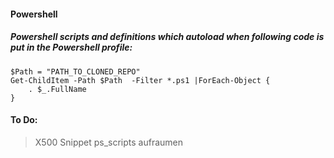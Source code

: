 #### Powershell 

##### Powershell scripts and definitions which autoload when following code is put in the Powershell profile: 

```
$Path = "PATH_TO_CLONED_REPO"
Get-ChildItem -Path $Path  -Filter *.ps1 |ForEach-Object {
    . $_.FullName
}
```

#### To Do:

> X500 Snippet
> ps_scripts aufraumen